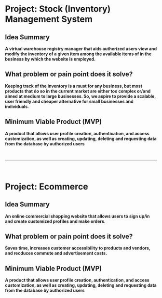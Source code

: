 # Project: Stock (Inventory) Management System

## **Idea Summary**

**A virtual warehouse registry manager that aids autherized users view and modify the inventory of a given item among the available items of in the business by which the website is employed.**

## **What problem or pain point does it solve?**

**Keeping track of the inventory is a must for any business, but most products that do so in the current market are either too complex or/and aimed at medium to large businesses. So, we aspire to provide a scalable, user friendly and cheaper alternative for small businesses and individuals.**

## **Minimum Viable Product (MVP)**

**A product that allows user profile creation, authentication, and access customization, as well as creating, updating, deleting and requesting data from the database by authorized users**

<br/>

<hr/>

<br/>

# Project: Ecommerce

## **Idea Summary**

**An online commercial shopping website that allows users to sign up/in and create customized profiles and make orders.**

## **What problem or pain point does it solve?**

**Saves time, increases customer accessibility to products and vendors, and recduces commute and advertisement costs.**

## **Minimum Viable Product (MVP)**

**A product that allows user profile creation, authentication, and access customization, as well as creating, updating, deleting and requesting data from the database by authorized users**